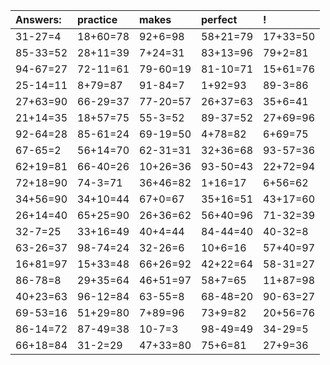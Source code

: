 | Answers: | practice | makes | perfect | ! |
| :--- | :--- | :--- | :--- | :--- |
| 31-27=4 | 18+60=78 | 92+6=98 | 58+21=79 | 17+33=50 | 
| 85-33=52 | 28+11=39 | 7+24=31 | 83+13=96 | 79+2=81 | 
| 94-67=27 | 72-11=61 | 79-60=19 | 81-10=71 | 15+61=76 | 
| 25-14=11 | 8+79=87 | 91-84=7 | 1+92=93 | 89-3=86 | 
| 27+63=90 | 66-29=37 | 77-20=57 | 26+37=63 | 35+6=41 | 
| 21+14=35 | 18+57=75 | 55-3=52 | 89-37=52 | 27+69=96 | 
| 92-64=28 | 85-61=24 | 69-19=50 | 4+78=82 | 6+69=75 | 
| 67-65=2 | 56+14=70 | 62-31=31 | 32+36=68 | 93-57=36 | 
| 62+19=81 | 66-40=26 | 10+26=36 | 93-50=43 | 22+72=94 | 
| 72+18=90 | 74-3=71 | 36+46=82 | 1+16=17 | 6+56=62 | 
| 34+56=90 | 34+10=44 | 67+0=67 | 35+16=51 | 43+17=60 | 
| 26+14=40 | 65+25=90 | 26+36=62 | 56+40=96 | 71-32=39 | 
| 32-7=25 | 33+16=49 | 40+4=44 | 84-44=40 | 40-32=8 | 
| 63-26=37 | 98-74=24 | 32-26=6 | 10+6=16 | 57+40=97 | 
| 16+81=97 | 15+33=48 | 66+26=92 | 42+22=64 | 58-31=27 | 
| 86-78=8 | 29+35=64 | 46+51=97 | 58+7=65 | 11+87=98 | 
| 40+23=63 | 96-12=84 | 63-55=8 | 68-48=20 | 90-63=27 | 
| 69-53=16 | 51+29=80 | 7+89=96 | 73+9=82 | 20+56=76 | 
| 86-14=72 | 87-49=38 | 10-7=3 | 98-49=49 | 34-29=5 | 
| 66+18=84 | 31-2=29 | 47+33=80 | 75+6=81 | 27+9=36 | 
